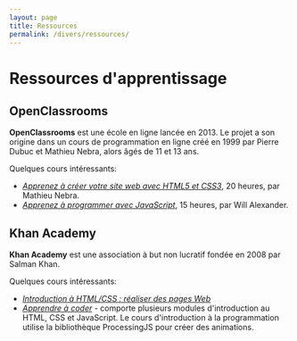 ```yaml
---
layout: page
title: Ressources
permalink: /divers/ressources/
---
```


# Ressources d'apprentissage

## OpenClassrooms

**OpenClassrooms** est une école en ligne lancée en 2013. Le projet a son origine dans un cours de programmation en ligne créé en 1999 par Pierre Dubuc et Mathieu Nebra, alors âgés de 11 et 13 ans.

Quelques cours intéressants:

- *[Apprenez à créer votre site web avec HTML5 et CSS3](https://openclassrooms.com/fr/courses/1603881-apprenez-a-creer-votre-site-web-avec-html5-et-css3)*, 20 heures, par Mathieu Nebra.
- *[Apprenez à programmer avec JavaScript](https://openclassrooms.com/fr/courses/6175841-apprenez-a-programmer-avec-javascript)*, 15 heures, par Will Alexander.

## Khan Academy

**Khan Academy** est une association à but non lucratif fondée en 2008 par Salman Khan. 

Quelques cours intéressants:

- *[Introduction à HTML/CSS : réaliser des pages Web](https://fr.khanacademy.org/computing/computer-programming/html-css)*
- *[Apprendre à coder](https://fr.khanacademy.org/computing/computer-programming)* - comporte plusieurs modules d'introduction au HTML, CSS et JavaScript. Le cours d'introduction à la programmation utilise la bibliothèque ProcessingJS pour créer des animations.
